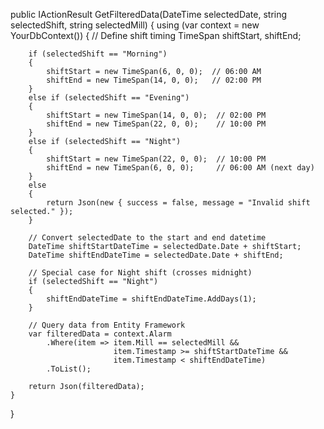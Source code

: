 public IActionResult GetFilteredData(DateTime selectedDate, string selectedShift, string selectedMill)
{
    using (var context = new YourDbContext())
    {
        // Define shift timing
        TimeSpan shiftStart, shiftEnd;

        if (selectedShift == "Morning")
        {
            shiftStart = new TimeSpan(6, 0, 0);  // 06:00 AM
            shiftEnd = new TimeSpan(14, 0, 0);   // 02:00 PM
        }
        else if (selectedShift == "Evening")
        {
            shiftStart = new TimeSpan(14, 0, 0);  // 02:00 PM
            shiftEnd = new TimeSpan(22, 0, 0);    // 10:00 PM
        }
        else if (selectedShift == "Night")
        {
            shiftStart = new TimeSpan(22, 0, 0);  // 10:00 PM
            shiftEnd = new TimeSpan(6, 0, 0);     // 06:00 AM (next day)
        }
        else
        {
            return Json(new { success = false, message = "Invalid shift selected." });
        }

        // Convert selectedDate to the start and end datetime
        DateTime shiftStartDateTime = selectedDate.Date + shiftStart;
        DateTime shiftEndDateTime = selectedDate.Date + shiftEnd;

        // Special case for Night shift (crosses midnight)
        if (selectedShift == "Night")
        {
            shiftEndDateTime = shiftEndDateTime.AddDays(1);
        }

        // Query data from Entity Framework
        var filteredData = context.Alarm
            .Where(item => item.Mill == selectedMill &&
                           item.Timestamp >= shiftStartDateTime &&
                           item.Timestamp < shiftEndDateTime)
            .ToList();

        return Json(filteredData);
    }
}